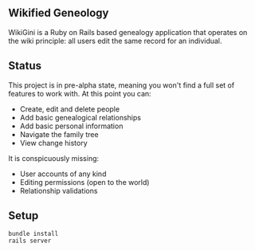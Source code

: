 Wikified Geneology
------------------

WikiGini is a Ruby on Rails based genealogy application that operates on the wiki principle: all users edit the same record for an individual.

Status
------

This project is in pre-alpha state, meaning you won't find a full set of features to work with. At this point you can:

* Create, edit and delete people
* Add basic genealogical relationships
* Add basic personal information
* Navigate the family tree
* View change history

It is conspicuously missing:

* User accounts of any kind
* Editing permissions (open to the world)
* Relationship validations

Setup
-----

    bundle install
    rails server
